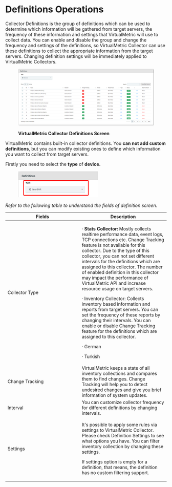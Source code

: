 # Definitions Operations

Collector Definitions is the group of definitions which can be used to determine which information will be gathered from target servers, the frequency of these information and settings that VirtualMetric will use to collect data. You can enable and disable the group and change the frequency and settings of the definitions, so VirtualMetric Collector can use these definitions to collect the appropriate information from the target servers. Changing definition settings will be immediately applied to VirtualMetric Collectors.

<figure><img src="../../.gitbook/assets/image (739).png" alt=""><figcaption><p><strong>VirtualMetric Collector Definitions Screen</strong></p></figcaption></figure>

VirtualMetric contains built-in collector definitions. You **can not add custom definitions**, but you can modify existing ones to define which information you want to collect from target servers.

Firstly you need to select the **type** of **device.**

<div align="left">

<figure><img src="../../.gitbook/assets/image (256).png" alt="" width="250"><figcaption></figcaption></figure>

</div>

_Refer to the following table to understand the fields of definition screen._&#x20;

<table><thead><tr><th width="218">Fields</th><th>Description</th></tr></thead><tbody><tr><td>Collector Type</td><td><p>·       <strong>Stats Collector:</strong> Mostly collects realtime performance data, event logs, TCP connections etc. Change Tracking feature is not available for this collector. Due to the type of this collector, you can not set different intervals for the definitions which are assigned to this collector. The number of enabled definition in this collector may impact the performance of VirtualMetric API and increase resource usage on target servers.</p><p>·       Inventory Collector: Collects inventory based information and reports from target servers. You can set the frequency of these reports by changing their intervals. You can enable or disable Change Tracking feature for the definitions which are assigned to this collector.</p><p>·       German</p><p>·       Turkish</p></td></tr><tr><td>Change Tracking</td><td>VirtualMetric keeps a state of all inventory collections and compares them to find changes. Change Tracking will help you to detect undesired changes and give you brief information of system updates.</td></tr><tr><td>Interval</td><td>You can customize collector frequency for different definitions by changing intervals.</td></tr><tr><td>Settings</td><td><p>It's possible to apply some rules via settings to VirtualMetric Collector. Please check Definition Settings to see what options you have. You can filter inventory collection by changing these settings.</p><p>If settings option is empty for a definition, that means, the definition has no custom filtering support.</p></td></tr></tbody></table>
